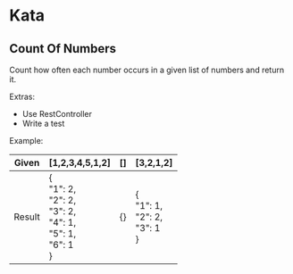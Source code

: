 # Kata

## Count Of Numbers

Count how often each number occurs in a given list of numbers and return it.

Extras:
- Use RestController
- Write a test

Example:

| Given  | [1,2,3,4,5,1,2]                                                                       | []  | [3,2,1,2]                                      |
|--------|---------------------------------------------------------------------------------------|-----|------------------------------------------------|
| Result | {<br />"1": 2,<br />"2": 2,<br />"3": 2,<br />"4": 1,<br />"5": 1,<br />"6": 1<br />} | {}  | {<br />"1": 1,<br />"2": 2,<br />"3": 1<br />} |